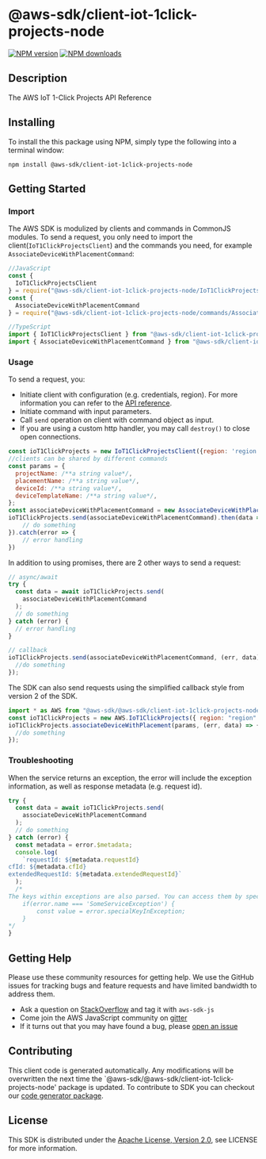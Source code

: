 # @aws-sdk/client-iot-1click-projects-node

[![NPM version](https://img.shields.io/npm/v/@aws-sdk/client-iot-1click-projects-node/preview.svg)](https://www.npmjs.com/package/@aws-sdk/client-iot-1click-projects-node)
[![NPM downloads](https://img.shields.io/npm/dm/@aws-sdk/client-iot-1click-projects-node.svg)](https://www.npmjs.com/package/@aws-sdk/client-iot-1click-projects-node)

## Description

<p>The AWS IoT 1-Click Projects API Reference</p>

## Installing

To install the this package using NPM, simply type the following into a terminal window:

```
npm install @aws-sdk/client-iot-1click-projects-node
```

## Getting Started

### Import

The AWS SDK is modulized by clients and commands in CommonJS modules. To send a request, you only need to import the client(`IoT1ClickProjectsClient`) and the commands you need, for example `AssociateDeviceWithPlacementCommand`:

```javascript
//JavaScript
const {
  IoT1ClickProjectsClient
} = require("@aws-sdk/client-iot-1click-projects-node/IoT1ClickProjectsClient");
const {
  AssociateDeviceWithPlacementCommand
} = require("@aws-sdk/client-iot-1click-projects-node/commands/AssociateDeviceWithPlacementCommand");
```

```javascript
//TypeScript
import { IoT1ClickProjectsClient } from "@aws-sdk/client-iot-1click-projects-node/IoT1ClickProjectsClient";
import { AssociateDeviceWithPlacementCommand } from "@aws-sdk/client-iot-1click-projects-node/commands/AssociateDeviceWithPlacementCommand";
```

### Usage

To send a request, you:

- Initiate client with configuration (e.g. credentials, region). For more information you can refer to the [API reference][].
- Initiate command with input parameters.
- Call `send` operation on client with command object as input.
- If you are using a custom http handler, you may call `destroy()` to close open connections.

```javascript
const ioT1ClickProjects = new IoT1ClickProjectsClient({region: 'region'});
//clients can be shared by different commands
const params = {
  projectName: /**a string value*/,
  placementName: /**a string value*/,
  deviceId: /**a string value*/,
  deviceTemplateName: /**a string value*/,
};
const associateDeviceWithPlacementCommand = new AssociateDeviceWithPlacementCommand(params);
ioT1ClickProjects.send(associateDeviceWithPlacementCommand).then(data => {
    // do something
}).catch(error => {
    // error handling
})
```

In addition to using promises, there are 2 other ways to send a request:

```javascript
// async/await
try {
  const data = await ioT1ClickProjects.send(
    associateDeviceWithPlacementCommand
  );
  // do something
} catch (error) {
  // error handling
}
```

```javascript
// callback
ioT1ClickProjects.send(associateDeviceWithPlacementCommand, (err, data) => {
  //do something
});
```

The SDK can also send requests using the simplified callback style from version 2 of the SDK.

```javascript
import * as AWS from "@aws-sdk/@aws-sdk/client-iot-1click-projects-node/IoT1ClickProjects";
const ioT1ClickProjects = new AWS.IoT1ClickProjects({ region: "region" });
ioT1ClickProjects.associateDeviceWithPlacement(params, (err, data) => {
  //do something
});
```

### Troubleshooting

When the service returns an exception, the error will include the exception information, as well as response metadata (e.g. request id).

```javascript
try {
  const data = await ioT1ClickProjects.send(
    associateDeviceWithPlacementCommand
  );
  // do something
} catch (error) {
  const metadata = error.$metadata;
  console.log(
    `requestId: ${metadata.requestId}
cfId: ${metadata.cfId}
extendedRequestId: ${metadata.extendedRequestId}`
  );
  /*
The keys within exceptions are also parsed. You can access them by specifying exception names:
    if(error.name === 'SomeServiceException') {
        const value = error.specialKeyInException;
    }
*/
}
```

## Getting Help

Please use these community resources for getting help. We use the GitHub issues for tracking bugs and feature requests and have limited bandwidth to address them.

- Ask a question on [StackOverflow](https://stackoverflow.com/questions/tagged/aws-sdk-js) and tag it with `aws-sdk-js`
- Come join the AWS JavaScript community on [gitter](https://gitter.im/aws/aws-sdk-js-v3)
- If it turns out that you may have found a bug, please [open an issue](https://github.com/aws/aws-sdk-js-v3/issues)

## Contributing

This client code is generated automatically. Any modifications will be overwritten the next time the `@aws-sdk/@aws-sdk/client-iot-1click-projects-node' package is updated. To contribute to SDK you can checkout our [code generator package][].

## License

This SDK is distributed under the
[Apache License, Version 2.0](http://www.apache.org/licenses/LICENSE-2.0),
see LICENSE for more information.

[code generator package]: https://github.com/aws/aws-sdk-js-v3/tree/master/packages/service-types-generator
[api reference]: https://docs.aws.amazon.com/AWSJavaScriptSDK/latest/
